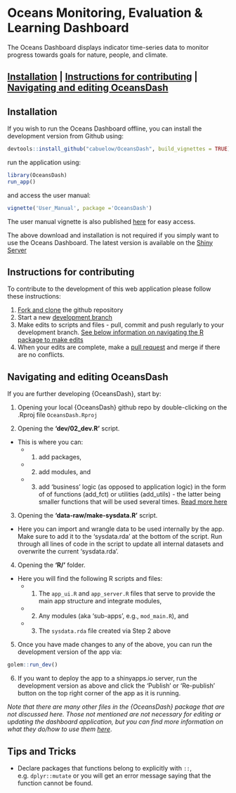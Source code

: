 
<!-- README.md is generated from README.Rmd. If that is this file, please go ahead and edit then knit. If it isn't then DON'T edit - only edit the README.Rmd -->

# Oceans Monitoring, Evaluation & Learning Dashboard

The Oceans Dashboard displays indicator time-series data to monitor
progress towards goals for nature, people, and climate.

## [Installation](#installation) \| [Instructions for contributing](#instructions-for-contributing) \| [Navigating and editing OceansDash](#navigating-and-editing-oceansdash)

## Installation

If you wish to run the Oceans Dashboard offline, you can install the
development version from Github using:

``` r
devtools::install_github("cabuelow/OceansDash", build_vignettes = TRUE)
```

run the application using:

``` r
library(OceansDash)
run_app()
```

and access the user manual:

``` r
vignette('User_Manual', package ='OceansDash')
```

The user manual vignette is also published
[here](https://rpubs.com/cabuelow/1224376) for easy access.

The above download and installation is not required if you simply want
to use the Oceans Dashboard. The latest version is available on the
[Shiny Server](https://cbuelow.shinyapps.io/OceansDash/)

## Instructions for contributing

To contribute to the development of this web application please follow
these instructions:

1.  [Fork and clone](https://happygitwithr.com/fork-and-clone) the
    github repository
2.  Start a new [development
    branch](https://happygitwithr.com/git-branches.html?q=branch#create-a-new-branch)
3.  Make edits to scripts and files - pull, commit and push regularly to
    your development branch. [See below information on navigating the R
    package to make edits](#navigating-and-editing-oceansdash)
4.  When your edits are complete, make a [pull
    request](https://happygitwithr.com/pr-extend.html?q=pull%20request#pr-extend)
    and merge if there are no conflicts.

## Navigating and editing OceansDash

If you are further developing {OceansDash}, start by:

1.  Opening your local {OceansDash} github repo by double-clicking on
    the .Rproj file `OceansDash.Rproj`

2.  Opening the **‘dev/02_dev.R’** script.

- This is where you can:
  - 1)  add packages,
  - 2)  add modules, and
  - 3)  add ‘business’ logic (as opposed to application logic) in the
        form of of functions (add_fct) or utilities (add_utils) - the
        latter being smaller functions that will be used several times.
        [Read more
        here](https://engineering-shiny.org/build-app-golem.html)

3.  Opening the **‘data-raw/make-sysdata.R’** script.

- Here you can import and wrangle data to be used internally by the app.
  Make sure to add it to the ‘sysdata.rda’ at the bottom of the script.
  Run through all lines of code in the script to update all internal
  datasets and overwrite the current ‘sysdata.rda’.

4.  Opening the **‘R/’** folder.

- Here you will find the following R scripts and files:
  - 1)  The `app_ui.R` and `app_server.R` files that serve to provide
        the main app structure and integrate modules,
  - 2)  Any modules (aka ‘sub-apps’, e.g., `mod_main.R`), and
  - 3)  The `sysdata.rda` file created via Step 2 above

5.  Once you have made changes to any of the above, you can run the
    development version of the app via:

``` r
golem::run_dev()
```

6.  If you want to deploy the app to a shinyapps.io server, run the
    development version as above and click the ‘Publish’ or ‘Re-publish’
    button on the top right corner of the app as it is running.

*Note that there are many other files in the {OceansDash} package that
are not discussed here. Those not mentioned are not necessary for
editing or updating the dashboard application, but you can find more
information on what they do/how to use them
[here](https://engineering-shiny.org/build-app-golem.html)*.

## Tips and Tricks

- Declare packages that functions belong to explicitly with `::`,
  e.g. `dplyr::mutate` or you will get an error message saying that the
  function cannot be found.
